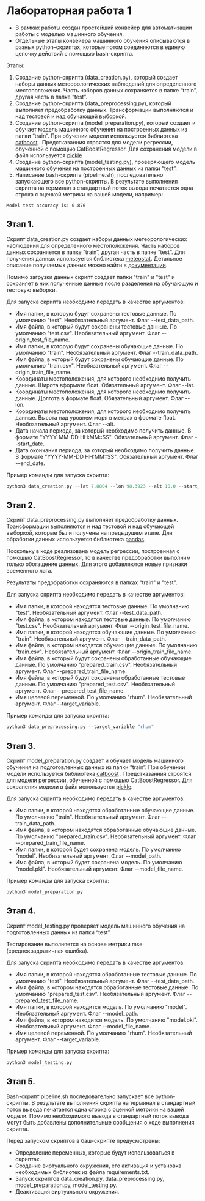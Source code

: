 # Лабораторная работа 1
* В рамках работы создан простейший конвейер для автоматизации работы с моделью машинного обучения. 
* Отдельные этапы конвейера машинного обучения описываются в разных python–скриптах, которые потом соединяются в единую цепочку действий с помощью bash-скрипта.

Этапы:
1. Создание python-скрипта (data_creation.py), который создает наборы данных метеорологических наблюдений для определенного местоположения. Часть наборов данных сохраняется в папке “train”, другая часть в папке “test”.
2. Создание python-скрипта (data_preprocessing.py), который выполняет предобработку данных. Трансформации выполняются и над тестовой и над обучающей выборкой. 
3. Создание python-скрипта (model_preparation.py), который создает и обучает модель машинного обучения на построенных данных из папки “train”. При обучении модели используется библиотека [сatboost](https://catboost.ai/) . Предстказанния строятся для модели регрессии, обученной с помощью CatBoostRegressor. Для сохранения модели в файл используется [pickle](https://docs.python.org/3/library/pickle.html)
4. Создание python-скрипта (model_testing.py), проверяющего модель машинного обучения на построенных данных из папки “test”.
5. Написание bash-скрипта (pipeline.sh), последовательно запускающего все python-скрипты. В результате выполнения скрипта на терминал в стандартный поток вывода печатается одна строка с оценкой метрики на вашей модели, например:

```shell
Model test accuracy is: 0.876
```
## Этап 1.
Скрипт data_creation.py создает наборы данных метеорологических наблюдений для определенного местоположения. Часть наборов данных сохраняется в папке “train”, другая часть в папке “test”. 
Для получения данных используется библиотека [meteostat](https://pypi.org/project/meteostat/).
Детальное описание получаемых данных можно найти в [документации](https://dev.meteostat.net/python/hourly.html).

Помимо загрузки данных скрипт создает папки "train" и "test" и сохраняет в них полученные данные после разделения на обучающую и тестовую выборки.

Для запуска скрипта необходимо передать в качестве аргументов:
* Имя папки, в которую будут сохранены тестовые данные. По умолчанию "test". Необязательный аргумент. Флаг --test_data_path.
* Имя файла, в который будут сохранены тестовые данные. По умолчанию "test.csv". Необязательный аргумент. Флаг --origin_test_file_name.
* Имя папки, в которую будут сохранены обучающие данные. По умолчанию "train". Необязательный аргумент. Флаг --train_data_path.
* Имя файла, в который будут сохранены обучающие данные. По умолчанию "train.csv". Необязательный аргумент. Флаг --origin_train_file_name.
* Координаты местоположения, для которого необходимо получить данные. Широта вформате float. Обязательный аргумент. Флаг --lat.
* Координаты местоположения, для которого необходимо получить данные. Долгота в формате float. Обязательный аргумент. Флаг --lon.
* Координаты местоположения, для которого необходимо получить данные. Высота над уровнем моря в метрах в формате float. Необязательный аргумент. Флаг --alt.
* Дата начала периода, за который необходимо получить данные. В формате "YYYY-MM-DD HH:MM::SS". Обязательный аргумент. Флаг --start_date.
* Дата окончания периода, за который необходимо получить данные. В формате "YYYY-MM-DD HH:MM::SS". Обязательный аргумент. Флаг --end_date.

Пример команды для запуска скрипта:
```python
python3 data_creation.py --lat 7.8804 --lon 98.3923 --alt 10.0 --start_date "2020-01-01 00:00:00" --end_date "2020-1-31 23:00:00"
```

## Этап 2.
Скрипт data_preprocessing.py выполняет предобработку данных. Трансформации выполняются и над тестовой и над обучающей выборкой, которые были получены на предыдущем этапе.
Для обработки данных используется библиотека [pandas](https://pandas.pydata.org/).

Поскольку в коде реализована модель регрессии, построенная с помощью CatBoostRegressor, то в качестве предобработки выполним только обогащение данных. Для этого добавляются новые признаки временного лага.

Результаты предобработки сохраняются в папках "train" и "test".

Для запуска скрипта необходимо передать в качестве аргументов:
* Имя папки, в которой находятся тестовые данные. По умолчанию "test". Необязательный аргумент. Флаг --test_data_path.
* Имя файла, в котором находятся тестовые данные. По умолчанию "test.csv". Необязательный аргумент. Флаг --origin_test_file_name.
* Имя папки, в которой находятся обучающие данные. По умолчанию "train". Необязательный аргумент. Флаг --train_data_path.
* Имя файла, в котором находятся обучающие данные. По умолчанию "train.csv". Необязательный аргумент. Флаг --origin_train_file_name.
* Имя файла, в который будут сохранены обработанные обучающие данные. По умолчанию "prepared_train.csv". Необязательный аргумент. Флаг --prepared_train_file_name.
* Имя файла, в который будут сохранены обработанные тестовые данные. По умолчанию "prepared_test.csv". Необязательный аргумент. Флаг --prepared_test_file_name.
* Имя целевой переменной. По умолчанию "rhum". Необязательный аргумент. Флаг --target_variable.

Пример команды для запуска скрипта:
```python
python3 data_preprocessing.py --target_variable "rhum"
```

## Этап 3.
Скрипт model_preparation.py создает и обучает модель машинного обучения на подготовленных данных из папки “train”. При обучении модели используется библиотека [сatboost](https://catboost.ai/) . Предстказанния строятся для модели регрессии, обученной с помощью CatBoostRegressor. Для сохранения модели в файл используется [pickle](https://docs.python.org/3/library/pickle.html).

Для запуска скрипта необходимо передать в качестве аргументов:
* Имя папки, в которой находятся обработанные обучающие данные. По умолчанию "train". Необязательный аргумент. Флаг --train_data_path.
* Имя файла, в котором находятся обработанные обучающие данные. По умолчанию "prepared_train.csv". Необязательный аргумент. Флаг --prepared_train_file_name.
* Имя папки, в которой будет сохранена модель. По умолчанию "model". Необязательный аргумент. Флаг --model_path.
* Имя файла, в который будет сохранена модель. По умолчанию "model.pkl". Необязательный аргумент. Флаг --model_file_name.

Пример команды для запуска скрипта:
```python
python3 model_preparation.py
```

## Этап 4.
Скрипт model_testing.py проверяет модель машинного обучения на подготовленных данных из папки “test”.

Тестирование выполняется на основе метрики mse (среднеквадратичная ошибка).

Для запуска скрипта необходимо передать в качестве аргументов:
* Имя папки, в которой находятся обработанные тестовые данные. По умолчанию "test". Необязательный аргумент. Флаг --test_data_path.
* Имя файла, в котором находятся обработанные тестовые данные. По умолчанию "prepared_test.csv". Необязательный аргумент. Флаг --prepared_test_file_name.
* Имя папки, в которой находится модель. По умолчанию "model". Необязательный аргумент. Флаг --model_path.
* Имя файла, в котором находится модель. По умолчанию "model.pkl". Необязательный аргумент. Флаг --model_file_name.
* Имя целевой переменной. По умолчанию "rhum". Необязательный аргумент. Флаг --target_variable.

Пример команды для запуска скрипта:
```python
python3 model_testing.py
```

## Этап 5.
Bash-скрипт pipeline.sh последовательно запускает все python-скрипты. В результате выполнения скрипта на терминал в стандартный поток вывода печатается одна строка с оценкой метрики на вашей модели.
Помимо необходимого вывода в стандартный поток вывода могут быть добавлены дополнительные сообщения о ходе выполнения скрипта.

Перед запуском скриптов в баш-скрипте предусмотрены:
* Определение переменных, которые будут использоваться в скриптах.
* Создание виртуального окружения, его активация и установка необходимых библиотек из файла requirements.txt.
* Запуск скриптов data_creation.py, data_preprocessing.py, model_preparation.py, model_testing.py.
* Деактивация виртуального окружения.